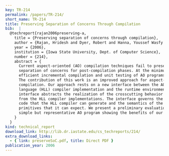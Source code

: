 ```yaml
---
key: TR-214
permalink: /papers/TR-214/
short_name: TR-214
title: Preserving Separation of Concerns Through Compilation
bib:  |
  @techreport{rajan2006preserving-a,
    title = {Preserving separation of concerns through compilation},
    author = {Rajan, Hridesh and Dyer, Robert and Hanna, Youssef Wasfy and Narayanappa, Harish},
    year = {2006},
    institution = {Iowa State University, Dept. of Computer Science},
    number = {214},
    abstract = {
      Current aspect-oriented (AO) compilation techniques fail to preserve the
      separation of concerns for post-compilation phases. At the minimum, it makes
      efficient incremental compilation and unit testing of AO programs challenging.
      The contribution of this work is an improved approach for aspect-oriented
      compilation. Our approach rests on a new interface between the AO high-level
      language (HLL) compiler implementation and the runtime environment. Our
      interface abstracts the realization of the crosscutting behavior at run-time
      from the HLL compiler implementations. The interface governs the intermediate
      code that the HLL compiler can generate and the semantics of the crosscutting
      primitives that it can expect. We present a preliminary evaluation using a
      simple but representative AO program showing the benefits of our approach.
    }
  }
kind: technical_report
download_link: http://lib.dr.iastate.edu/cs_techreports/214/
extra_download_links:
  - { link: preserveSoC.pdf, title: Direct PDF }
publication_year: 2006
---
```

